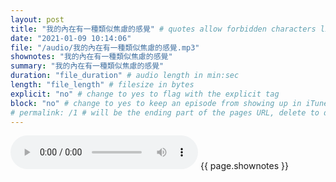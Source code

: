 ```yaml
---
layout: post
title: "我的內在有一種類似焦慮的感覺" # quotes allow forbidden characters like the colon
date: "2021-01-09 10:14:06"
file: "/audio/我的內在有一種類似焦慮的感覺.mp3"
shownotes: "我的內在有一種類似焦慮的感覺"
summary: "我的內在有一種類似焦慮的感覺"
duration: "file_duration" # audio length in min:sec
length: "file_length" # filesize in bytes
explicit: "no" # change to yes to flag with the explicit tag
block: "no" # change to yes to keep an episode from showing up in iTunes
# permalink: /1 # will be the ending part of the pages URL, delete to default to the title
---
```


<audio controls>
<source src="{{site.url}}{{site.baseurl}}{{ page.file }}" type="audio/x-mp3">
Your browser does not support the audio element.
</audio>
{{ page.shownotes }}
